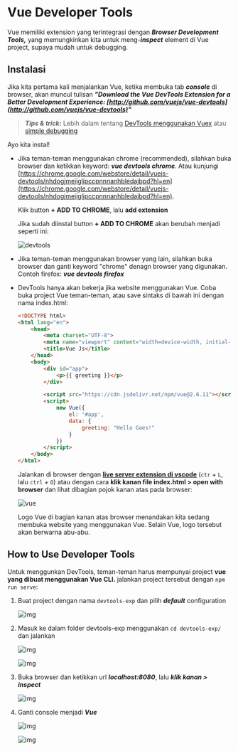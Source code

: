 # Vue Developer Tools

Vue memiliki extension yang terintegrasi dengan ***Browser Development Tools,*** yang memungkinkan kita untuk meng-***inspect*** element di Vue project, supaya mudah untuk debugging.

## Instalasi

Jika kita pertama kali menjalankan Vue, ketika membuka tab ***console*** di browser, akan muncul tulisan ***"Download the Vue DevTools Extension for a Better Development Experience: [http://github.com/vuejs/vue-devtools](http://github.com/vuejs/vue-devtools)"***

> ***Tips & trick:*** Lebih dalam tentang [DevTools menggunakan Vuex](https://www.youtube.com/watch?v=VpRwE4yoBmc) atau [simple debugging](https://www.youtube.com/watch?v=4HHhaDySn-Y)

Ayo kita instal!

* Jika teman-teman menggunakan chrome (recommended), silahkan buka browser dan ketikkan keyword: ***vue devtools chrome***. Atau kunjungi [https://chrome.google.com/webstore/detail/vuejs-devtools/nhdogjmejiglipccpnnnanhbledajbpd?hl=en](https://chrome.google.com/webstore/detail/vuejs-devtools/nhdogjmejiglipccpnnnanhbledajbpd?hl=en).

    Klik button **+ ADD TO CHROME**, lalu **add extension**

    Jika sudah diinstal button **+ ADD TO CHROME** akan berubah menjadi seperti ini:

    ![devtools](img/1.png)

* Jika teman-teman menggunakan browser yang lain, silahkan buka browser dan ganti keyword "chrome" denagn browser yang digunakan. Contoh firefox: ***vue devtools firefox***

* DevTools hanya akan bekerja jika website menggunakan Vue. Coba buka project Vue teman-teman, atau save sintaks di bawah ini dengan nama index.html:

    ```html
    <!DOCTYPE html>
    <html lang="en">
        <head>
            <meta charset="UTF-8">
            <meta name="viewport" content="width=device-width, initial-scale=1.0">
            <title>Vue Js</title>
        </head>
        <body>
            <div id="app">
                <p>{{ greeting }}</p>
            </div>

            <script src="https://cdn.jsdelivr.net/npm/vue@2.6.11"></script>
            <script>
                new Vue({
                    el: '#app',
                    data: {
                        greeting: "Hello Gaes!"
                    }
                })
            </script>
        </body>
    </html>
    ```

    Jalankan di browser dengan [**live server extension di vscode**](https://marketplace.visualstudio.com/items?itemName=ritwickdey.LiveServer) (`ctr` + `L`, lalu `ctrl` + `O`) atau dengan cara **klik kanan file index.html > open with browser** dan lihat dibagian pojok kanan atas pada browser:

    ![vue](img/2.png)

    Logo Vue di bagian kanan atas browser menandakan kita sedang membuka website yang menggunakan Vue. Selain Vue, logo tersebut akan berwarna abu-abu.

## How to Use Developer Tools

Untuk menggunkan DevTools, teman-teman harus mempunyai project **vue yang dibuat menggunakan Vue CLI.** jalankan project tersebut dengan `npm run serve`:

1. Buat project dengan nama `devtools-exp` dan pilih ***default*** configuration

    ![img](img/3.png)

2. Masuk ke dalam folder devtools-exp menggunakan `cd devtools-exp/` dan jalankan

    ![img](img/4.png)

    ![img](img/5.png)

3. Buka browser dan ketikkan url ***localhost:8080***, lalu ***klik kanan > inspect***

    ![img](img/6.png)

4. Ganti console menjadi ***Vue***

    ![img](img/7.png)

    ![img](img/8.png)
